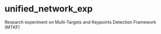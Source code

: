 # unified_network_exp
Research experiment on Multi-Targets and Keypoints Detection Framework (MTKF) 

